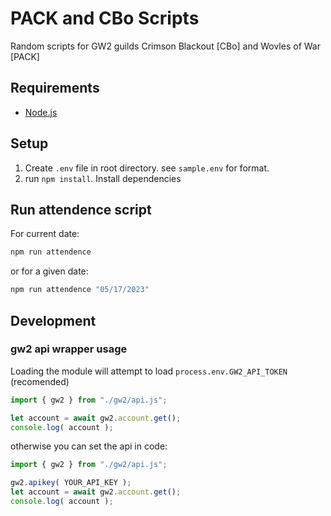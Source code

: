 # PACK and CBo Scripts
Random scripts for GW2 guilds Crimson Blackout \[CBo\] and Wovles of War \[PACK\]

## Requirements
* [Node.js](https://nodejs.org/en/download)

## Setup

1. Create `.env` file in root directory. see `sample.env` for format.
2. run `npm install`. Install dependencies

## Run attendence script

For current date:
```bash
npm run attendence
```
or for a given date:
```bash
npm run attendence "05/17/2023"
```

## Development

### gw2 api wrapper usage

Loading the module will attempt to load `process.env.GW2_API_TOKEN` (recomended)

```javascript
import { gw2 } from "./gw2/api.js";

let account = await gw2.account.get();
console.log( account );
```

otherwise you can set the api in code:

```javascript
import { gw2 } from "./gw2/api.js";

gw2.apikey( YOUR_API_KEY );
let account = await gw2.account.get();
console.log( account );
```

